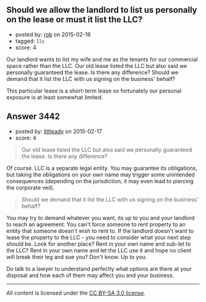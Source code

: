 ## Should we allow the landlord to list us personally on the lease or must it list the LLC?

- posted by: [rob](https://stackexchange.com/users/19190/rob) on 2015-02-16
- tagged: `llc`
- score: 4

Our landlord wants to list my wife and me as the tenants for our commercial space rather than the LLC. Our old lease listed the LLC but also said we personally guaranteed the lease. Is there any difference? Should we demand that it list the LLC with us signing on the business' behalf?

This particular lease is a short-term lease so fortunately our personal exposure is at least somewhat limited.


## Answer 3442

- posted by: [littleadv](https://stackexchange.com/users/307221/littleadv) on 2015-02-17
- score: 4

> Our old lease listed the LLC but also said we personally guaranteed
> the lease. Is there any difference?

Of course. LLC is a separate legal entity. You may guarantee its obligations, but taking the obligations on your own name may trigger some unintended consequences (depending on the jurisdiction, it may even lead to piercing the corporate veil).

> Should we demand that it list the LLC with us signing on the business'
> behalf?

You may try to demand whatever you want, its up to you and your landlord to reach an agreement. You can't force someone to rent property to an entity that someone doesn't wish to rent to. If the landlord doesn't want to lease the property to the LLC - you need to consider what your next step should be. Look for another place? Rent in your own name and sub-let to the LLC? Rent in your own name and let the LLC use it and hope no client will break their leg and sue you? Don't know. Up to you.

Do talk to a lawyer to understand perfectly what options are there at your disposal and how each of them may affect you and your business.



---

All content is licensed under the [CC BY-SA 3.0 license](https://creativecommons.org/licenses/by-sa/3.0/).

